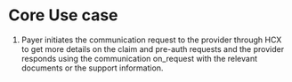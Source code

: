 # Core Use case

1. Payer initiates the communication request to the provider through HCX to get more details on the claim and pre-auth requests and the provider responds using the communication on\_request with the relevant documents or the support information.
